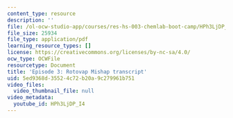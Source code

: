```yaml
---
content_type: resource
description: ''
file: /ol-ocw-studio-app/courses/res-hs-003-chemlab-boot-camp/HPh3LjDP_I4_transcript.pdf
file_size: 25934
file_type: application/pdf
learning_resource_types: []
license: https://creativecommons.org/licenses/by-nc-sa/4.0/
ocw_type: OCWFile
resourcetype: Document
title: 'Episode 3: Rotovap Mishap transcript'
uid: 5ed9368d-3552-4c72-b20a-9c279961b751
video_files:
  video_thumbnail_file: null
video_metadata:
  youtube_id: HPh3LjDP_I4
---
```

